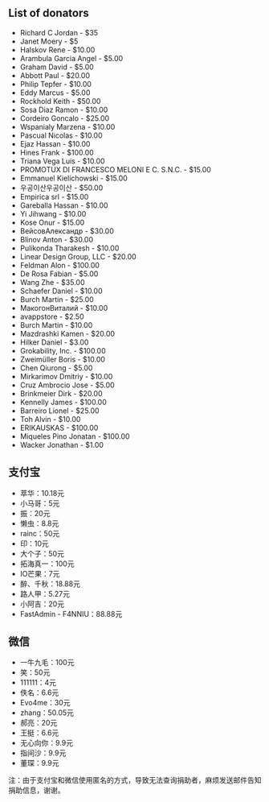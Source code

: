 ## List of donators

* Richard C Jordan - $35
* Janet Moery - $5
* Halskov Rene - $10.00
* Arambula Garcia Angel - $5.00
* Graham David - $5.00
* Abbott Paul - $20.00
* Philip Tepfer - $10.00
* Eddy Marcus - $5.00
* Rockhold Keith - $50.00
* Sosa Diaz Ramon - $10.00
* Cordeiro Goncalo - $25.00
* Wspanialy Marzena - $10.00
* Pascual Nicolas - $10.00
* Ejaz Hassan - $10.00
* Hines Frank - $100.00
* Triana Vega Luis - $10.00
* PROMOTUX DI FRANCESCO MELONI E C. S.N.C. - $15.00
* Emmanuel Kielichowski - $15.00
* 우공이산​우공이산 - $50.00
* Empirica srl - $15.00
* Gareballa Hassan - $10.00
* Yi Jihwang - $10.00
* Kose Onur - $15.00
* Вейсов​Александр - $30.00
* Blinov Anton - $30.00
* Pulikonda Tharakesh - $10.00
* Linear Design Group, LLC - $20.00
* Feldman Alon - $100.00
* De Rosa Fabian - $5.00
* Wang Zhe - $35.00
* Schaefer Daniel - $10.00
* Burch Martin - $25.00
* Макогон​Виталий - $10.00
* avappstore - $2.50
* Burch Martin - $10.00
* Mazdrashki Kamen - $20.00
* Hilker Daniel - $3.00
* Grokability, Inc. - $100.00
* Zweimüller Boris - $10.00
* Chen Qiurong - $5.00
* Mirkarimov Dmitriy - $10.00
* Cruz Ambrocio Jose - $5.00
* Brinkmeier Dirk - $20.00
* Kennelly James - $100.00
* Barreiro Lionel - $25.00
* Toh Alvin - $10.00
* ERIKAUSKAS - $100.00
* Miqueles Pino Jonatan - $100.00
* Wacker Jonathan - $1.00

## 支付宝

* 萃华：10.18元
* 小马哥：5元
* 振：20元
* 懒虫：8.8元
* rainc：50元
* 印：10元
* 大个子：50元
* 拓海真一：100元
* IO芒果：7元
* 醉、千秋：18.88元
* 路人甲：5.27元
* 小阿吉：20元
* FastAdmin - F4NNIU：88.88元

## 微信

* 一牛九毛：100元
* 笑：50元
* 111111：4元
* 佚名：6.6元
* Evo4me：30元
* zhang：50.05元
* 郝亮：20元
* 王挺：6.6元
* 无心向你：9.9元
* 指间沙：9.9元
* 董琛：9.9元

注：由于支付宝和微信使用匿名的方式，导致无法查询捐助者，麻烦发送邮件告知捐助信息，谢谢。
